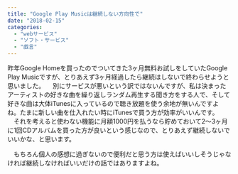 ```yaml
---
title: "Google Play Musicは継続しない方向性で"
date: "2018-02-15"
categories: 
  - "webサービス"
  - "ソフト・サービス"
  - "戯言"
---
```


昨年Google Homeを買ったのでついてきた3ヶ月無料お試しをしていたGoogle Play Musicですが、とりあえず3ヶ月経過したら継続はしないで終わらせようと思いました。 　別にサービスが悪いという訳ではないんですが、私は決まったアーティストの好きな曲を繰り返しランダム再生する聞き方をする人で、そして好きな曲は大体iTunesに入っているので聴き放題を使う余地が無いんですよね。たまに新しい曲を仕入れたい時にiTunesで買う方が効率がいいんです。 　それを考えると使わない機能に月額1000円を払うなら貯めておいて2～3ヶ月に1回CDアルバムを買った方が良いという感じなので、とりあえず継続しないでいいかな、と思います。

　もちろん個人の感想に過ぎないので便利だと思う方は使えばいいしそうじゃなければ継続しなければいいだけの話ではありますよね。
